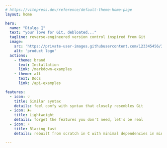 ```yaml
---
# https://vitepress.dev/reference/default-theme-home-page
layout: home

hero:
  name: "Dialga 💠"
  text: "your love for Git, debloated..."
  tagline: reverse-engineered version control inspired from Git
  image: 
    src: 'https://private-user-images.githubusercontent.com/123345456/344071850-fcc540b3-deb1-4cac-a952-2800eaea114b.png?jwt=eyJhbGciOiJIUzI1NiIsInR5cCI6IkpXVCJ9.eyJpc3MiOiJnaXRodWIuY29tIiwiYXVkIjoicmF3LmdpdGh1YnVzZXJjb250ZW50LmNvbSIsImtleSI6ImtleTUiLCJleHAiOjE3MTk4NDA3MzksIm5iZiI6MTcxOTg0MDQzOSwicGF0aCI6Ii8xMjMzNDU0NTYvMzQ0MDcxODUwLWZjYzU0MGIzLWRlYjEtNGNhYy1hOTUyLTI4MDBlYWVhMTE0Yi5wbmc_WC1BbXotQWxnb3JpdGhtPUFXUzQtSE1BQy1TSEEyNTYmWC1BbXotQ3JlZGVudGlhbD1BS0lBVkNPRFlMU0E1M1BRSzRaQSUyRjIwMjQwNzAxJTJGdXMtZWFzdC0xJTJGczMlMkZhd3M0X3JlcXVlc3QmWC1BbXotRGF0ZT0yMDI0MDcwMVQxMzI3MTlaJlgtQW16LUV4cGlyZXM9MzAwJlgtQW16LVNpZ25hdHVyZT0wMjBmYjMwYTQ1MTFhMDk2YjAwMTQyNGM0YzgzZWJkMjNmYWJjMWFiZGZiOGYxNGZjZTMwNWM5ZWZhMjg0NjgwJlgtQW16LVNpZ25lZEhlYWRlcnM9aG9zdCZhY3Rvcl9pZD0wJmtleV9pZD0wJnJlcG9faWQ9MCJ9.tU_1vSW83SgIt98r00u_-oFSy0a228X4xvO2p0acIVk'
    alt: 'product logo'
  actions:
    - theme: brand
      text: Installation
      link: /markdown-examples
    - theme: alt
      text: Docs
      link: /api-examples

features:
  - icon: 💡
    title: Similar syntax
    details: feel comfy with syntax that closely resembles Git 
  - icon: 🌬
    title: Lightweight
    details: forget the features you don't need, let's be real
  - icon: ⚡ 
    title: Blazing fast
    details: rebuilt from scratch in C with minimal dependencies in mind

---
```

